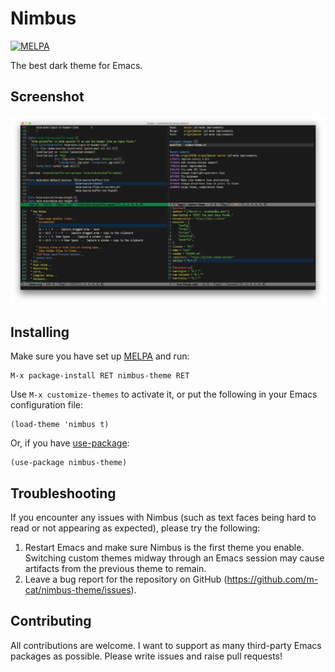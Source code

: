 # Nimbus

[![MELPA](https://melpa.org/packages/nimbus-theme-badge.svg)](https://melpa.org/#/nimbus-theme)

The best dark theme for Emacs.

## Screenshot

![Screenshot](screenshot.png)

## Installing

Make sure you have set up [MELPA](http://melpa.milkbox.net/#/getting-started) and run:

```
M-x package-install RET nimbus-theme RET
```

Use `M-x customize-themes` to activate it, or put the following in your Emacs configuration file:

```elisp
(load-theme 'nimbus t)
```

Or, if you have [use-package](https://github.com/jwiegley/use-package):

```elisp
(use-package nimbus-theme)
```

## Troubleshooting

If you encounter any issues with Nimbus (such as text faces being hard to read or not appearing as expected), please try the following:

1. Restart Emacs and make sure Nimbus is the first theme you enable. Switching custom themes midway through an Emacs session may cause artifacts from the previous theme to remain.
2. Leave a bug report for the repository on GitHub (https://github.com/m-cat/nimbus-theme/issues).

## Contributing

All contributions are welcome. I want to support as many third-party Emacs packages as possible. Please write issues and raise pull requests!
